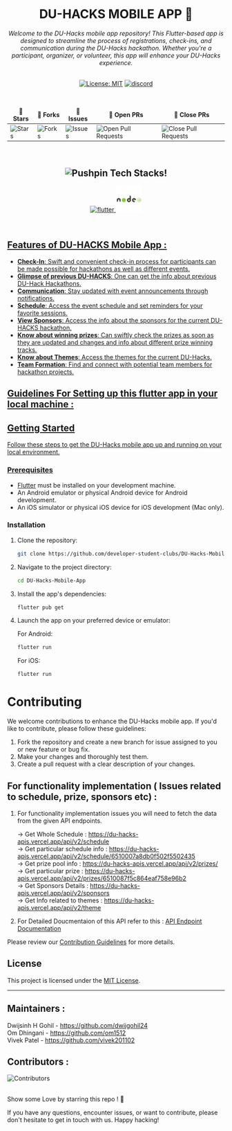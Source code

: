 <div align = "center">

# DU-HACKS MOBILE APP 📱

</div>

<div align = "center">
<i>Welcome to the DU-Hacks mobile app repository! This Flutter-based app is designed to streamline the process of registrations, check-ins, and communication during the DU-Hacks hackathon. Whether you're a participant, organizer, or volunteer, this app will enhance your DU-Hacks experience.
</i>

</div>
<div align = "center">

<br>

[![License: MIT](https://img.shields.io/badge/License-MIT-yellow.svg)](https://opensource.org/licenses/MIT)
[![discord](https://img.shields.io/badge/Discord-blue?logo=discord&logoColor=white)](https://discord.gg/mv4NTzN)

<br>
<table align="center">
    <thead align="center">
        <tr border: 1px;>
            <td><b>🌟 Stars</b></td>
            <td><b>🍴 Forks</b></td>
            <td><b>🐛 Issues</b></td>
            <td><b>🔔 Open PRs</b></td>
            <td><b>🔕 Close PRs</b></td>
        </tr>
     </thead>
    <tbody>
         <tr>
            <td><img alt="Stars" src="https://img.shields.io/github/stars/dwijgohil24/DU-Hacks-Mobile-App?style=flat&logo=github"/></td>
             <td><img alt="Forks" src="https://img.shields.io/github/forks/dwijgohil24/DU-Hacks-Mobile-App?style=flat&logo=github"/></td>
            <td><img alt="Issues" src="https://img.shields.io/github/issues/dwijgohil24/DU-Hacks-Mobile-App?style=flat&logo=github"/></td>
            <td><img alt="Open Pull Requests" src="https://img.shields.io/github/issues-pr/dwijgohil24/DU-Hacks-Mobile-App?style=flat&logo=github"/></td>
           <td><img alt="Close Pull Requests" src="https://img.shields.io/github/issues-pr-closed/dwijgohil24/DU-Hacks-Mobile-App?style=flat&color=critical&logo=github"/></td>
        </tr>
    </tbody>
</table>
</div>
<br>
<div align = "center"> 
 <h2><img src="https://raw.githubusercontent.com/Tarikul-Islam-Anik/Animated-Fluent-Emojis/master/Emojis/Objects/Pushpin.png" alt="Pushpin" width="25" height="25" />&nbsp;Tech Stacks!</h2>

<a href="https://flutter.dev" target="_blank"> <img src="https://www.vectorlogo.zone/logos/flutterio/flutterio-icon.svg" alt="flutter" width="40" height="40"/> </a> 
<a href="https://nodejs.org" target="_blank"> <img src="https://raw.githubusercontent.com/devicons/devicon/master/icons/nodejs/nodejs-original-wordmark.svg" alt="nodejs" width="60" height="60"/> 


</div>
<br>

<div>

## Features of DU-HACKS Mobile App : 


- **Check-In**: Swift and convenient check-in process for participants can be made possible for hackathons as well as different events.
- **Glimpse of previous DU-HACKS**: One can get the info about previous DU-Hack Hackathons.
- **Communication**: Stay updated with event announcements through notifications.
- **Schedule**: Access the event schedule and set reminders for your favorite sessions.
- **View Sponsors**: Access the info about the sponsors for the current DU-HACKS hackathon.
- **Know about winning prizes**: Can swiftly check the prizes as soon as they are updated and changes and info about different prize winning tracks.
- **Know about Themes**: Access the themes for the current DU-Hacks.
- **Team Formation**: Find and connect with potential team members for hackathon projects.

## Guidelines For Setting up this flutter app in your local machine : 

## Getting Started

Follow these steps to get the DU-Hacks mobile app up and running on your local environment.

### Prerequisites

- [Flutter](https://flutter.dev/docs/get-started/install) must be installed on your development machine.
- An Android emulator or physical Android device for Android development.
- An iOS simulator or physical iOS device for iOS development (Mac only).

### Installation

1. Clone the repository:

   ```bash
   git clone https://github.com/developer-student-clubs/DU-Hacks-Mobile-App.git
   ```

2. Navigate to the project directory:

   ```bash
   cd DU-Hacks-Mobile-App
   ```

3. Install the app's dependencies:

   ```bash
   flutter pub get
   ```

4. Launch the app on your preferred device or emulator:

   For Android:

   ```bash
   flutter run
   ```

   For iOS:

   ```bash
   flutter run
   ```

# Contributing

We welcome contributions to enhance the DU-Hacks mobile app. If you'd like to contribute, please follow these guidelines:

1. Fork the repository and create a new branch for issue assigned to you or new feature or bug fix.
2. Make your changes and thoroughly test them.
3. Create a pull request with a clear description of your changes.

## For functionality implementation ( Issues related to schedule, prize, sponsors etc) : 

1. For functionality implementation issues you will need to fetch the data from the given API endpoints.
   
   -> Get Whole Schedule : https://du-hacks-apis.vercel.app/api/v2/schedule <br>
   -> Get particular schedule info : https://du-hacks-apis.vercel.app/api/v2/schedule/6510007a8db0f502f5502435 <br>
   -> Get prize pool info : https://du-hacks-apis.vercel.app/api/v2/prizes/ <br>
   -> Get particular prize : https://du-hacks-apis.vercel.app/api/v2/prizes/6510087f5c864eaf758e96b2 <br>
   -> Get Sponsors Details : https://du-hacks-apis.vercel.app/api/v2/sponsors <br>
   -> Get Info related to themes : https://du-hacks-apis.vercel.app/api/v2/theme <br>


2. For Detailed Doucmentaion of this API refer to this : [API Endpoint Documentation](https://docs.google.com/document/d/1mfikxFtbEpYJBqVz9dVHtXajL2_0IbOgdJGeFCxc830/edit) <br>

Please review our [Contribution Guidelines](./CONTRIBUTING.md) for more details.

## License

This project is licensed under the [MIT License](./LICENSE.txt).

---

## Maintainers : 

Dwijsinh H Gohil - https://github.com/dwijgohil24 <br>
Om Dhingani - https://github.com/om1512 <br>
Vivek Patel - https://github.com/vivek201102 <br>

## Contributors : 

![Contributors](https://contrib.rocks/image?repo=developer-student-clubs/DU-Hacks-Mobile-App)

<br>
Show some Love by starring this repo ! 💙

If you have any questions, encounter issues, or want to contribute, please don't hesitate to get in touch with us. Happy hacking!
</div>


